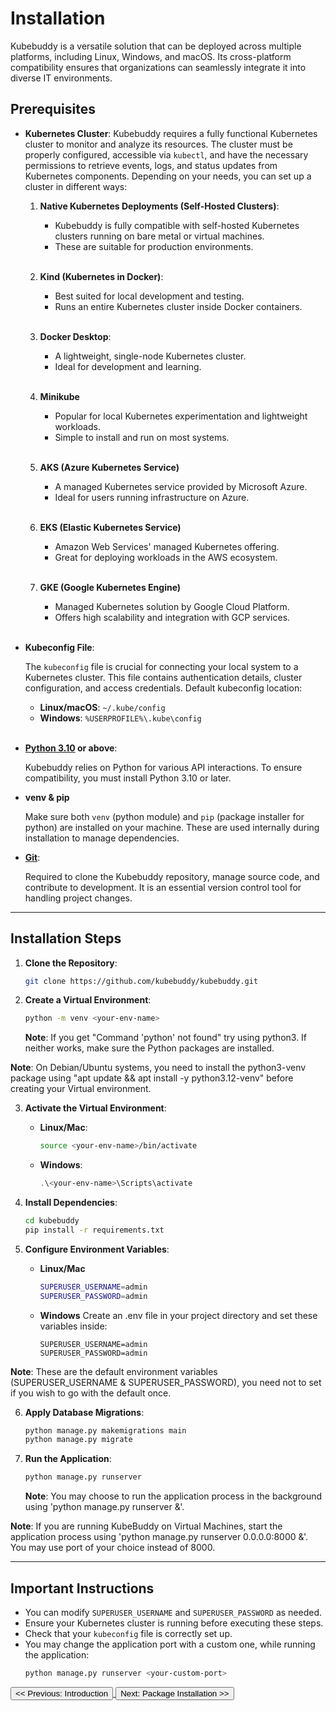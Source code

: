 # Installation

Kubebuddy is a versatile solution that can be deployed across multiple platforms, including Linux, Windows, and macOS. Its cross-platform compatibility ensures that organizations can seamlessly integrate it into diverse IT environments.

## Prerequisites

- **Kubernetes Cluster**: Kubebuddy requires a fully functional Kubernetes cluster to monitor and analyze its resources. The cluster must be properly configured, accessible via `kubectl`, and have the necessary permissions to retrieve events, logs, and status updates from Kubernetes components. Depending on your needs, you can set up a cluster in different ways:

  1. **Native Kubernetes Deployments (Self-Hosted Clusters)**:

     - Kubebuddy is fully compatible with self-hosted Kubernetes clusters running on bare metal or virtual machines.
     - These are suitable for production environments. <br/><br/>

  2. **Kind (Kubernetes in Docker)**:

     - Best suited for local development and testing.
     - Runs an entire Kubernetes cluster inside Docker containers.<br/><br/>

  3. **Docker Desktop**:

     - A lightweight, single-node Kubernetes cluster.
     - Ideal for development and learning.<br/><br/>

  4. **Minikube**

     - Popular for local Kubernetes experimentation and lightweight workloads.
     - Simple to install and run on most systems.<br><br>

  5. **AKS (Azure Kubernetes Service)**

     - A managed Kubernetes service provided by Microsoft Azure.
     - Ideal for users running infrastructure on Azure.<br/><br/>

  6. **EKS (Elastic Kubernetes Service)**

     - Amazon Web Services' managed Kubernetes offering.
     - Great for deploying workloads in the AWS ecosystem.<br/><br/>

  7. **GKE (Google Kubernetes Engine)**

     - Managed Kubernetes solution by Google Cloud Platform.
     - Offers high scalability and integration with GCP services.<br/><br/>

- **Kubeconfig File**:

  The `kubeconfig` file is crucial for connecting your local system to a Kubernetes cluster. This file contains authentication details, cluster configuration, and access credentials. Default kubeconfig location:

  - **Linux/macOS**: `~/.kube/config`
  - **Windows**: `%USERPROFILE%\.kube\config`<br/><br/>

- **[Python 3.10](https://www.python.org/downloads/) or above**:

  Kubebuddy relies on Python for various API interactions. To ensure compatibility, you must install Python 3.10 or later.<br/>

- **venv & pip**

  Make sure both `venv` (python module) and `pip` (package installer for python) are installed on your machine. These are used internally during installation to manage dependencies.

- **[Git](https://git-scm.com/downloads)**:

  Required to clone the Kubebuddy repository, manage source code, and contribute to development. It is an essential version control tool for handling project changes.

---

## Installation Steps

1. **Clone the Repository**:

   ```bash
   git clone https://github.com/kubebuddy/kubebuddy.git
   ```

2. **Create a Virtual Environment**:

   ```bash
   python -m venv <your-env-name>
   ```

   **Note**: If you get "Command 'python' not found" try using python3. If neither works, make sure the Python packages are installed.

**Note**: On Debian/Ubuntu systems, you need to install the python3-venv package using "apt update && apt install -y python3.12-venv" before creating your Virtual environment.

3. **Activate the Virtual Environment**:

   - **Linux/Mac**:

     ```bash
     source <your-env-name>/bin/activate
     ```

   - **Windows**:
     ```powershell
     .\<your-env-name>\Scripts\activate
     ```

4. **Install Dependencies**:

   ```bash
   cd kubebuddy
   pip install -r requirements.txt
   ```

5. **Configure Environment Variables**:

   - **Linux/Mac**
     ```bash
     SUPERUSER_USERNAME=admin
     SUPERUSER_PASSWORD=admin
     ```
   - **Windows**
     Create an .env file in your project directory and set these variables inside:
     ```
     SUPERUSER_USERNAME=admin
     SUPERUSER_PASSWORD=admin
     ```

**Note**: These are the default environment variables (SUPERUSER_USERNAME & SUPERUSER_PASSWORD), you need not to set if you wish to go with the default once.

6. **Apply Database Migrations**:

   ```bash
   python manage.py makemigrations main
   python manage.py migrate
   ```

7. **Run the Application**:
   ```bash
   python manage.py runserver
   ```
   **Note**: You may choose to run the application process in the background using 'python manage.py runserver &'.

**Note**: If you are running KubeBuddy on Virtual Machines, start the application process using 'python manage.py runserver 0.0.0.0:8000 &'. You may use port of your choice instead of 8000.

---

## Important Instructions

- You can modify `SUPERUSER_USERNAME` and `SUPERUSER_PASSWORD` as needed.
- Ensure your Kubernetes cluster is running before executing these steps.
- Check that your `kubeconfig` file is correctly set up.
- You may change the application port with a custom one, while running the application:
  ```bash
  python manage.py runserver <your-custom-port>
  ```

<a href="#introduction">
  <button class="btn btn-secondary btn-sm"> << Previous: Introduction </button>
</a>

<a href="#platform">
  <button class="btn btn-primary btn-sm">Next: Package Installation >> </button>
</a>
